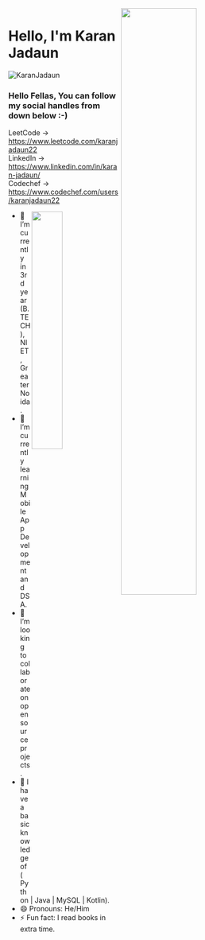 <img src="https://github-readme-stats.vercel.app/api?username=KaranJadaun&show_icons=true&theme=tokyonight" align='right' width="55%">


# Hello, I'm Karan Jadaun
<p align="left"> <img src="https://komarev.com/ghpvc/?username=KaranJadaun" alt="KaranJadaun" /> </p>

### Hello Fellas, You can follow my social handles from down below :-)
LeetCode -> https://www.leetcode.com/karanjadaun22 <br>
LinkedIn -> https://www.linkedin.com/in/karan-jadaun/ <br>
Codechef -> https://www.codechef.com/users/karanjadaun22
                               
<img src="https://github-readme-stats.vercel.app/api/top-langs/?username=KaranJadaun&layout=compact&text_color=daf7dc&bg_color=151515" align='right' width="35%">
  
<!-- <img src="./1_IRFhWNqusUWbTsB1hQXhrQ.gif" alt="coder-boy" width="40%" height="40%" align="right"> -->

- 🔭 I’m currently in 3rd year (B.TECH), NIET, Greater Noida.
- 🌱 I’m currently learning Mobile App Development and DSA. 
- 👯 I’m looking to collaborate on open source projects.
- 🤔 I have a basic knowledge of ( Python | Java | MySQL | Kotlin).
- 😄 Pronouns: He/Him
- ⚡ Fun fact: I read books in extra time.
